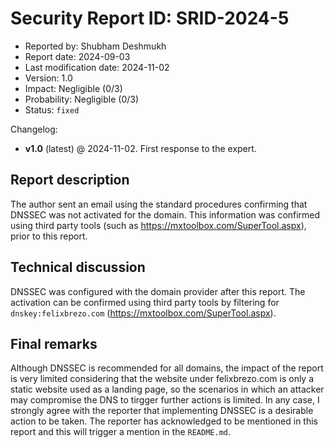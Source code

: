 Security Report ID: SRID-2024-5
===============================

- Reported by: Shubham Deshmukh
- Report date: 2024-09-03
- Last modification date: 2024-11-02
- Version: 1.0
- Impact: Negligible (0/3)
- Probability: Negligible (0/3)
- Status: `fixed`

Changelog:

- **v1.0** (latest) @ 2024-11-02. First response to the expert.

Report description
---------------------------------------------------------

The author sent an email using the standard procedures confirming that DNSSEC was not activated for the domain.
This information was confirmed using third party tools (such as https://mxtoolbox.com/SuperTool.aspx), prior to this report.

Technical discussion
---------------------------------------------------------

DNSSEC was configured with the domain provider after this report.
The activation can be confirmed using third party tools by filtering for `dnskey:felixbrezo.com` (https://mxtoolbox.com/SuperTool.aspx).

Final remarks
---------------------------------------------------------

Although DNSSEC is recommended for all domains, the impact of the report is very limited considering that the website under felixbrezo.com is only a static website used as a landing page, so the scenarios in which an attacker may compromise the DNS to tirgger further actions is limited.
In any case, I strongly agree with the reporter that implementing DNSSEC is a desirable action to be taken.
The reporter has acknowledged to be mentioned in this report and this will trigger a mention in the `README.md`.
